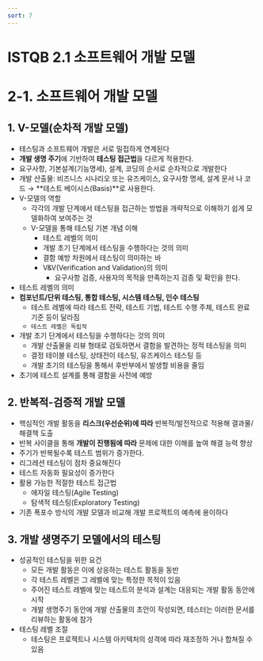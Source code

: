 ```yaml
---
sort: 7
---
```


# ISTQB 2.1 소프트웨어 개발 모델

# 2-1. 소프트웨어 개발 모델
## 1. V-모델(순차적 개발 모델)
   - 테스팅과 소프트웨어 개발은 서로 밀접하게 연계된다
   - **개발 생명 주기**에 기반하여 **테스팅 접근법**을 다르게 적용한다.
   - 요구사항, 기본설계(기능명세), 설계, 코딩의 순서로 순차적으로 개발한다
   - 개발 산출물: 비즈니스 시나리오 또는 유즈케이스, 요구사항 명세, 설계 문서 나 코드 → **테스트 베이시스(Basis)**로 사용한다.
   - V-모델의 역할 
     - 각각의 개발 단계에서 테스팅을 접근하는 방법을 개략적으로 이해하기 쉽게 모델화하여 보여주는 것
     - V-모델을 통해 테스팅 기본 개념 이해
       - 테스트 레벨의 의미
       - 개발 초기 단계에서 테스팅을 수행하다는 것의 의미
       - 결함 예방 차원에서 테스팅이 의미하는 바
       - V&V(Verification and Validation)의 의미
         - 요구사항 검증, 사용자의 목적을 만족하는지 검증 및 확인을 한다.
   - 테스트 레벨의 의미
   - **컴포넌트/단위 테스팅, 통합 테스팅, 시스템 테스팅, 인수 테스팅** 
     - 테스트 레벨에 따라 테스트 전략, 테스트 기법, 테스트 수행 주체, 테스트 완료 기준 등이 달라짐
     - `테스트 레벨은 독립적` 
   - 개발 초기 단계에서 테스팅을 수행하다는 것의 의미 
     - 개발 산출물을 리뷰 형태로 검토하면서 결함을 발견하는 정적 테스팅을 의미
     - 결정 테이블 테스팅, 상태전이 테스팅, 유즈케이스 테스팅 등
     - 개발 초기의 테스팅을 통해서 후반부에서 발생할 비용을 줄임 
   - 초기에 테스트 설계를 통해 결함을 사전에 예방

## 2. 반복적-검증적 개발 모델
   - 핵심적인 개발 활동을 **리스크(우선순위)에 따라** 반복적/발전적으로 적용해 결과물/해결책 도출
   - 반복 사이클을 통해 **개발이 진행됨에 따라** 문제에 대한 이해를 높여 해결 능력 향상
   - 주기가 반복될수록 테스트 범위가 증가한다.
   - 리그레션 테스팅이 점차 중요해진다
   - 테스트 자동화 필요성이 증가한다
   - 활용 가능한 적절한 테스트 접근법
     - 애자일 테스팅(Agile Testing)
     - 탐색적 테스팅(Exploratory Testing)
   - 기존 폭포수 방식의 개발 모델과 비교해 개발 프로젝트의 예측에 용이하다 

## 3. 개발 생명주기 모델에서의 테스팅
   - 성공적인 테스팅을 위한 요건
     - 모든 개발 활동은 이에 상응하는 테스트 활동을 동반
     - 각 테스트 레벨은 그 레벨에 맞는 특정한 목적이 있음
     - 주어진 테스트 레벨에 맞는 테스트의 분석과 설계는 대응되는 개발 활동 동안에 시작
     - 개발 생명주기 동안에 개발 산출물의 초안이 작성되면, 테스터는 이러한 문서를 리뷰하는 활동에 참가 
   - 테스팅 레벨 조절 
     - 테스팅은 프로젝트나 시스템 아키텍처의 성격에 따라 재조정하 거나 합쳐질 수 있음

